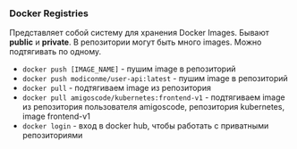### Docker Registries

Представляет собой систему для хранения Docker Images. Бывают **public** и **private**.
В репозитории могут быть много images. Можно подтягивать по одному.

* `docker push [IMAGE_NAME]` - пушим image в репозиторий
* `docker push modiconme/user-api:latest` - пушим image в репозиторий
* `docker pull` - подтягиваем image из репозитория
* `docker pull amigoscode/kubernetes:frontend-v1` - подтягиваем image из репозитория пользователя
  amigoscode, репозитория kubernetes, image frontend-v1
* `docker login` - вход в docker hub, чтобы работать с приватными репозиториями